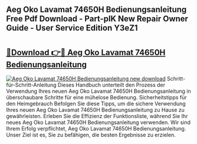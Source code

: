 ## Aeg Oko Lavamat 74650H Bedienungsanleitung Free Pdf Download - Part-plK New Repair Owner Guide - User Service Edition Y3eZ1

# <h2><a href="http://df1sdqa.blite.top/?on=Aeg+Oko+Lavamat+74650H+Bedienungsanleitung">🔗Download 👉🔴 Aeg Oko Lavamat 74650H Bedienungsanleitung</a></h2>

[![Aeg Oko Lavamat 74650H Bedienungsanleitung new download](https://i.imgur.com/lujVjoI.png)](http://df1sdqa.blite.top/?on=Aeg+Oko+Lavamat+74650H+Bedienungsanleitung)
Schritt-für-Schritt-Anleitung Dieses Handbuch unterteilt den Prozess der Verwendung Ihres neuen Aeg Oko Lavamat 74650H Bedienungsanleitung in überschaubare Schritte für eine mühelose Bedienung. Sicherheitstipps für den Heimgebrauch Befolgen Sie diese Tipps, um die sichere Verwendung Ihres neuen Aeg Oko Lavamat 74650H Bedienungsanleitung zu Hause zu gewährleisten. Erleben Sie die Effizienz der Funktionsliste, während Sie Ihr neues Aeg Oko Lavamat 74650H Bedienungsanleitung verwenden. Wir sind Ihrem Erfolg verpflichtet, Aeg Oko Lavamat 74650H Bedienungsanleitung. Unser Ziel ist es, Sie zu befähigen, die besten Ergebnisse zu erzielen.
